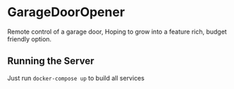# GarageDoorOpener
Remote control of a garage door, Hoping to grow into a feature rich, budget friendly option.

## Running the Server
Just run `docker-compose up` to build all services
